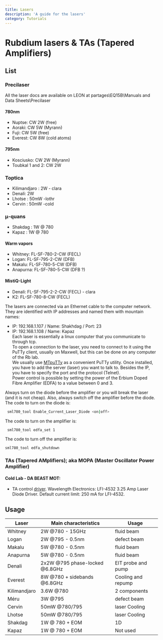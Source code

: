 ```yaml
---
title: Lasers
description: 'A guide for the lasers'
category: Tutorials
---
```

# Rubdium lasers & TAs (Tapered Amplifiers)

## List
### Precilaser
All the laser docs are available on LEON at partages\EQ15B\Manuals and Data Sheets\Precilaser
#### 780nm
  - Nuptse: CW 2W (free)
  - Aoraki: CW 5W (Myrann)
  - Fuji: CW 5W (free)
  - Everest: CW 8W (cold atoms)
#### 795nm
- Kosciusko: CW 2W (Myrann)
- Toubkal 1 and 2: CW 2W

### Toptica
- Kilimandjaro : 2W - clara
- Denali: 2W
- Lhotse  : 50mW -lothr
- Cervin : 50mW -cold


### μ-quans
- Shakdag : 1W @ 780
- Kapaz : 1W @ 780

#### Warm vapors
- Whitney: FL-SF-780-2-CW (FECL)
- Logan: FL-SF-795-2-CW (DFB)
- Makalu: FL-SF-780-5-CW (DFB) 
- Anapurna: FL-SF-780-5-CW (DFB ?)

#### MistiQ-Light
- Denali: FL-SF-795-2-2-CW (FECL) - clara
- K2: FL-SF-780-8-CW (FECL)

The lasers are connected via an Ethernet cable to the computer network. They are identified with IP addresses and named them with mountain names:  
- IP: 192.168.1.107 / Name: Shakhdag  / Port: 23
- IP: 192.168.1.108 / Name: Kapaz  
Each laser is essentially a linux computer that you communicate to through tcp. \
To open a connection to the laser, you need to connect to it using the PuTTy client, usually on Maxwell, but this can be done on any computer of the Rb lab.\
We usually use [MTpuTTy](https://ttyplus.com/multi-tabbed-putty/) as a convenient PuTTy utility. Once installed, you have to add the server (laser)
you want to talk to. Besides the IP, you have to specify the port and the protocol (Telnet). \
Power control is possible by setting the power of the Erbium Doped Fibre Amplifier (EDFA) to a value between 0 and 3. 


<alert type="warning">Always turn on the diode before the amplifier or you will break the laser (and it is not cheap). Also, always switch off the amplifier before the diode.</alert>
The code to turn on the diode is:
 ```bash
  sml780_tool Enable_Current_Laser_Diode <on|off>
 ```  
The code to turn on the amplifier is:
 ```bash
  sml780_tool edfa_set 1
 ```   
The code to turn off the amplifier is:  
 ```bash
 sml780_tool edfa_shutdown
 ```   
  </code-block>

### TAs (Tapered AMplifiers); aka MOPA (Master Oscillator Power Amplifier)
#### Cold Lab - DA BEAST MOT: 
- TA control [driver](https://www.teamwavelength.com/download/Datasheets/lfi4500.pdf). Wavelength Electronics: LFI-4532 3.25 Amp Laser Diode Driver. Default current limit: 250 mA for LFI-4532.

## Usage
| Laser         | Main characteristics                      | Usage                 |
|-----------    |-------------------------------------------|-------------          |
| Whitney       | 2W @780 - 15GHz                           | fluid beam            |
| Logan         | 2W @795 - 0.5nm                           | defect beam           |
| Makalu        | 5W @780 - 0.5nm                           | fluid beam            |
| Anapurna      | 5W @780 - 0.5nm                           | fluid beam            |
| Denali        | 2x2W @795 phase-locked @6.8GHz            | EIT probe and pump    |
| Everest       | 8W @780 + sidebands @6.8GHz               | Cooling and repump    |
| Kilimandjaro  | 3.6W @780                                 | 2 components          |
| Méru          | 3W @795                                   | defect beam           |
| Cervin        | 50mW @780/795                             | laser Cooling         |
| Lhotse        | 50mW @780/795                             | laser Cooling         |
| Shakdag       | 1W @ 780 + EOM                            | 1D                    |
| Kapaz         | 1W @ 780 + EOM                            | Not used              |